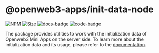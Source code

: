 # @openweb3-apps/init-data-node

[code-badge]: https://img.shields.io/badge/source-black?logo=github

[docs-badge]: https://img.shields.io/badge/documentation-blue?logo=gitbook&logoColor=white

[code-link]: https://github.com/openweb3-io/miniapps/tree/master/packages/init-data-node

[docs-link]: https://docs.openweb3-mini-apps.com/packages/openweb3-apps-init-data-node

[npm-link]: https://npmjs.com/package/@openweb3-apps/init-data-node

[npm-badge]: https://img.shields.io/npm/v/@openweb3-apps/init-data-node?logo=npm

[size-badge]: https://img.shields.io/bundlephobia/minzip/@openweb3-apps/init-data-node

[![NPM][npm-badge]][npm-link]
![Size][size-badge]
[![docs-badge]][docs-link]
[![code-badge]][code-link]

The package provides utilities to work with the initialization data of Openweb3 Mini Apps on the
server side. To learn more about the initialization data and its usage, please refer to
the [documentation](https://docs.openweb3-mini-apps.com/platform/launch-parameters).
